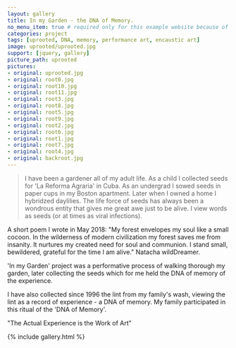 ```yaml
---
layout: gallery
title: In my Garden - the DNA of Memory.
no_menu_item: true # required only for this example website because of menu construction
categories: project
tags: [uprooted, DNA, memory, performance art, encaustic art]
image: uprooted/uprooted.jpg
support: [jquery, gallery]
picture_path: uprooted
pictures:
- original: uprooted.jpg
- original: root0.jpg
- original: root10.jpg
- original: root11.jpg
- original: root3.jpg
- original: root8.jpg
- original: root5.jpg
- original: root9.jpg
- original: root2.jpg
- original: root6.jpg
- original: root1.jpg
- original: root7.jpg
- original: root4.jpg
- original: backroot.jpg
---
```

>I have been a gardener all of my adult life. As a child I collected seeds for 'La Reforma Agraria' in Cuba. As an undergrad I sowed seeds 
in paper cups in my Boston apartment. Later when I owned a home I hybridzed daylilies. The life force of seeds has always been a wondrous 
entity that gives me great awe just to be alive. I view words as seeds (or at times as viral infections).

A short poem I wrote in May 2018: "My forest envelopes my soul like a small cocoon. In the wilderness of modern civilization my forest 
saves me from insanity. It nurtures my created need for soul and communion. I stand small, bewildered, grateful for the time I am alive."
Natacha wildDreamer.

'In my Garden' project was a performative process of walking thorough my garden, later collecting the seeds which for me held the DNA of
memory of the experience.

I have also collected since 1996 the lint from my family's wash, viewing the lint as a record of experience - a DNA of memory. My family 
participated in this ritual of the 'DNA of Memory'.

"The Actual Experience is the Work of Art"

{% include gallery.html %}
